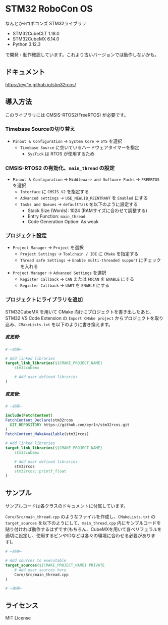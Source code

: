 # STM32 RoboCon OS

なんとか⭐︎ロボコンズ STM32ライブラリ

- STM32CubeCLT 1.18.0
- STM32CubeMX 6.14.0
- Python 3.12.3

で開発・動作確認しています。これより古いバージョンでは動作しないかも。

## ドキュメント

https://eyr1n.github.io/stm32rcos/

## 導入方法

このライブラリには CMSIS-RTOS2(FreeRTOS) が必要です。

### Timebase Sourceの切り替え

- `Pinout & Configuration` -> `System Core` -> `SYS` を選択
  - `Timebase Source` に空いているハードウェアタイマーを指定
    - `SysTick` は RTOS が使用するため

### CMSIS-RTOS2 の有効化、`main_thread` の設定

- `Pinout & Configuration` -> `Middleware and Software Packs` -> `FREERTOS` を選択
  - `Interface` に `CMSIS_V2` を指定する
  - `Advanced settings` -> `USE_NEWLIB_REENTRANT` を `Enabled` にする
  - `Tasks and Queues` -> `defaultTask` を以下のように設定する
    - Stack Size (Words): 1024 (RAMサイズに合わせて調整する)
    - Entry Function: `main_thread`
    - Code Generation Option: As weak

### プロジェクト設定

- `Project Manager` -> `Project` を選択
  - `Project Settings` -> `Toolchain / IDE` に `CMake` を指定する
  - `Thread safe Settings` -> `Enable multi-threaded support` にチェックを入れる
- `Project Manager` -> `Advanced Settings` を選択
  - `Register Callback` -> `CAN` または `FDCAN` を `ENABLE` にする
  - `Register Callback` -> `UART` を `ENABLE` にする


### プロジェクトにライブラリを追加

STM32CubeMX を用いて CMake 向けにプロジェクトを書き出したあと、STM32 VS Code Extension の `Import CMake project` からプロジェクトを取り込み、`CMakeLists.txt` を以下のように書き換えます。

##### 変更前:

```cmake
# ~前略~

# Add linked libraries
target_link_libraries(${CMAKE_PROJECT_NAME}
    stm32cubemx

    # Add user defined libraries
)
```

##### 変更後:

```cmake
# ~前略~

include(FetchContent)
FetchContent_Declare(stm32rcos
  GIT_REPOSITORY https://github.com/eyr1n/stm32rcos.git
)
FetchContent_MakeAvailable(stm32rcos)

# Add linked libraries
target_link_libraries(${CMAKE_PROJECT_NAME}
    stm32cubemx

    # Add user defined libraries
    stm32rcos
    stm32rcos::printf_float
)
```

## サンプル

サンプルコードは各クラスのドキュメントに付属しています。

`Core/Src/main_thread.cpp` のようなファイルを作成し、`CMakeLists.txt` の `target_sources` を以下のようにして、`main_thread.cpp` 内にサンプルコードを貼り付ければ動作するはずです(もちろん、CubeMXを用いて各ペリフェラルを適切に設定し、使用するピンやIDなどは各々の環境に合わせる必要があります)。

```cmake
# ~前略~

# Add sources to executable
target_sources(${CMAKE_PROJECT_NAME} PRIVATE
    # Add user sources here
    Core/Src/main_thread.cpp
)

# ~後略~
```

## ライセンス

MIT License
